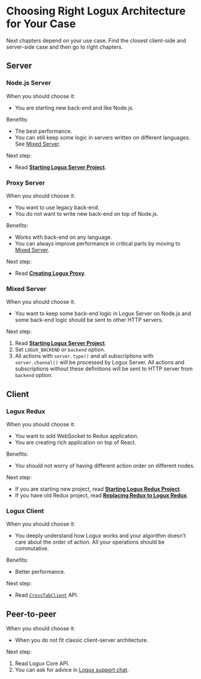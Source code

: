 # Choosing Right Logux Architecture for Your Case

Next chapters depend on your use case. Find the closest client-side and server-side case and then go to right chapters.


## Server

### Node.js Server

When you should choose it:

* You are starting new back-end and like Node.js.

Benefits:

* The best performance.
* You can still keep some logic in servers written on different languages. See [Mixed Server](#mixed-server).

Next step:

* Read **[Starting Logux Server Project](../starting/node-server.md)**.

### Proxy Server

When you should choose it:

* You want to use legacy back-end.
* You do not want to write new back-end on top of Node.js.

Benefits:

* Works with back-end on any language.
* You can always improve performance in critical parts by moving to [Mixed Server](#mixed-server).

Next step:

* Read **[Creating Logux Proxy](../starting/proxy-server.md)**.


### Mixed Server

When you should choose it:

* You want to keep some back-end logic in Logux Server on Node.js and some back-end logic should be sent to other HTTP servers.

Next step:

1. Read **[Starting Logux Server Project](../starting/node-server.md)**.
2. Set `LOGUX_BACKEND` or `backend` option.
3. All actions with `server.type()` and all subscriptions with `server.channel()` will be processed by Logux Server. All actions and subscriptions without these definitions will be sent to HTTP server from `backend` option.


## Client

### Logux Redux

When you should choose it:

* You want to add WebSocket to Redux application.
* You are creating rich application on top of React.

Benefits:

* You should not worry of having different action order on different nodes.

Next step:

* If you are starting new project, read **[Starting Logux Redux Project](../starting/new-client.md)**.
* If you have old Redux project, read **[Replacing Redux to Logux Redux](../starting/replace-redux.md)**.


### Logux Client

When you should choose it:

* You deeply understand how Logux works and your algorithm doesn’t care about the order of action. All your operations should be commutative.

Benefits:

* Better performance.

Next step:

* Read [`CrossTabClient`](https://logux.io/web-api/#crosstabclient) API.


## Peer-to-peer

When you should choose it:

* When you do not fit classic client-server architecture.

Next step:

1. Read Logux Core API.
2. You can ask for advice in [Logux support chat](https://gitter.im/logux/logux).
